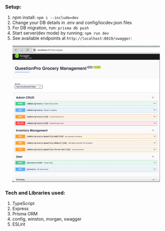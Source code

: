 ### Setup:

1. npm install: `npm i --include=dev`
2. Change your DB details in .env and config/locdev.json files
3. For DB migration, run: `prisma db push`
4. Start server(dev mode) by running: `npm run dev`
5. See available endpoints at `http://localhost:8019/swagger`:
   <br/>
   <br/>
   <img src="docs/swagger-preview.png">

### Tech and Libraries used:

1. TypeScript
2. Express
3. Prisma ORM
4. config, winston, morgan, swagger
5. ESLint
